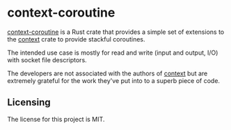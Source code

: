 # context-coroutine

[context-coroutine] is a Rust crate that provides a simple set of extensions to the [context](https://github.com/zonyitoo/context-rs) crate to provide stackful coroutines.

The intended use case is mostly for read and write (input and output, I/O) with socket file descriptors.

The developers are not associated with the authors of [context](https://github.com/zonyitoo/context-rs) but are extremely grateful for the work they've put into to a superb piece of code.


## Licensing

The license for this project is MIT.

[context-coroutine]: https://github.com/lemonrock/context-coroutine "context-coroutine GitHub page"
